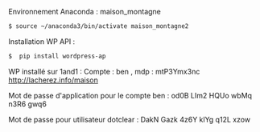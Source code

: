 Environnement Anaconda : maison_montagne

```bash
$ source ~/anaconda3/bin/activate maison_montagne2
```

Installation WP API :

```bash
$  pip install wordpress-ap
```

WP installé sur 1and1 :
Compte : ben , mdp : mtP3Ymx3nc
http://lacherez.info/maison

Mot de passe d'application pour le compte ben : od0B LIm2 HQUo wbMq n3R6 gwq6

Mot de passe pour utilisateur dotclear : DakN Gazk 4z6Y klYg q12L xzow
